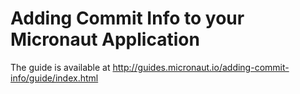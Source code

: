# Adding Commit Info to your Micronaut Application 

 The guide is available at http://guides.micronaut.io/adding-commit-info/guide/index.html
